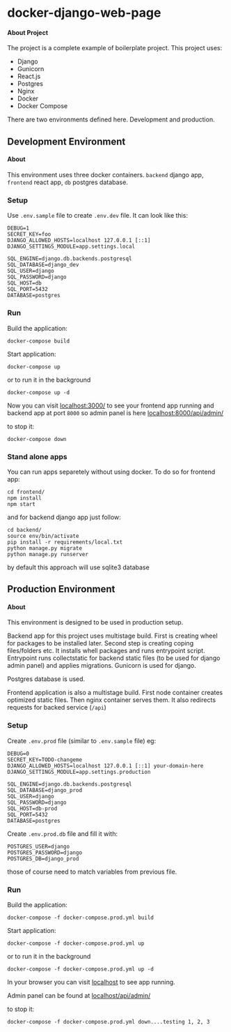# docker-django-web-page

#### About Project

The project is a complete example of boilerplate project. This project uses:
* Django
* Gunicorn
* React.js
* Postgres
* Nginx
* Docker
* Docker Compose

There are two environments defined here. Development and production.


## Development Environment

#### About

This environment uses three docker containers. `backend` django app, `frontend` react app, `db` postgres database.

### Setup

Use `.env.sample` file to create `.env.dev` file. It can look like this:
```
DEBUG=1
SECRET_KEY=foo
DJANGO_ALLOWED_HOSTS=localhost 127.0.0.1 [::1]
DJANGO_SETTINGS_MODULE=app.settings.local

SQL_ENGINE=django.db.backends.postgresql
SQL_DATABASE=django_dev
SQL_USER=django
SQL_PASSWORD=django
SQL_HOST=db
SQL_PORT=5432
DATABASE=postgres
```

### Run

Build the application:

```docker-compose build```

Start application:

```docker-compose up```

or to run it in the background

```docker-compose up -d```

Now you can visit [localhost:3000/](http://localhost:3000/) to see your frontend app running
and backend app at port `8000` so admin panel is here [localhost:8000/api/admin/](http://localhost:8000/api/admin/)

to stop it:

```docker-compose down```



### Stand alone apps

You can run apps separetely without using docker. To do so for frontend app:

```
cd frontend/
npm install
npm start
```
and for backend django app just follow:
```
cd backend/
source env/bin/activate 
pip install -r requirements/local.txt
python manage.py migrate
python manage.py runserver
```
by default this approach will use sqlite3 database

## Production Environment

#### About

This environment is designed to be used in production setup. 

Backend app for this project uses multistage build. First is creating wheel for packages to be installed later. Second step is creating coping files/folders etc. It installs whell packages and runs entrypoint script. Entrypoint runs collectstatic for backend static files (to be used for django admin panel) and applies migrations. Gunicorn is used for django.

Postgres database is used.

Frontend application is also a multistage build. First node container creates optimized static files. Then nginx container serves them. It also redirects requests for backed service (`/api`)

### Setup

Create `.env.prod` file (similar to `.env.sample` file) eg:
```
DEBUG=0
SECRET_KEY=TODO-changeme
DJANGO_ALLOWED_HOSTS=localhost 127.0.0.1 [::1] your-domain-here
DJANGO_SETTINGS_MODULE=app.settings.production

SQL_ENGINE=django.db.backends.postgresql
SQL_DATABASE=django_prod
SQL_USER=django
SQL_PASSWORD=django
SQL_HOST=db-prod
SQL_PORT=5432
DATABASE=postgres

```

Create `.env.prod.db` file and fill it with:

```
POSTGRES_USER=django
POSTGRES_PASSWORD=django
POSTGRES_DB=django_prod
```
those of course need to match variables from previous file. 

### Run

Build the application:

```docker-compose -f docker-compose.prod.yml build```

Start application:

```docker-compose -f docker-compose.prod.yml up```

or to run it in the background

```docker-compose -f docker-compose.prod.yml up -d```

In your browser you can visit [localhost](http://localhost) to see app running.

Admin panel can be found at [localhost/api/admin/](http://localhost/api/admin/)

to stop it:

```docker-compose -f docker-compose.prod.yml down....testing 1, 2, 3```

